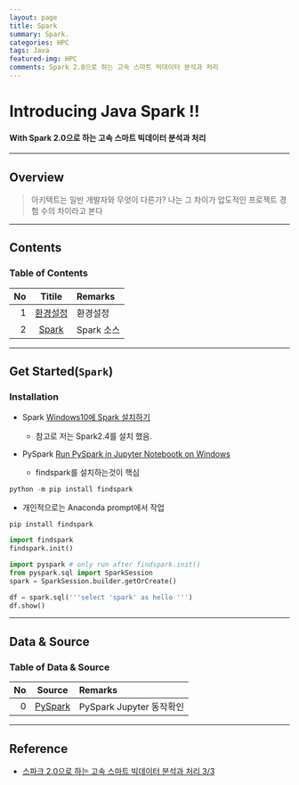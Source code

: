 ```yaml
---
layout: page
title: Spark
summary: Spark. 
categories: HPC
tags: Java
featured-img: HPC
comments: Spark 2.0으로 하는 고속 스마트 빅데이터 분석과 처리
---
```


# Introducing Java Spark !!

#### With Spark 2.0으로 하는 고속 스마트 빅데이터 분석과 처리

---

## Overview

> 아키텍트는 일반 개발자와 무엇이 다른가?  나는 그 차이가 압도적인 프로젝트 경험 수의 차이라고 본다

---

## Contents

### Table of Contents

|No|Titile|Remarks|
|--:|:-:|:--|
|1|[환경설정](#installation)|환경설정|
|2|[Spark](#spark)|Spark 소스|

---

## Get Started(`Spark`)

### Installation

* Spark [Windows10에 Spark 설치하기](https://jjangjjong.tistory.com/24)
  * 참고로 저는 Spark2.4를 설치 했음.
* PySpark [Run PySpark in Jupyter Notebootk on Windows](https://changhsinlee.com/install-pyspark-windows-jupyter/)  

  * findspark를 설치하는것이 핵심

```python
python -m pip install findspark
```

  * 개인적으로는 Anaconda prompt에서 작업

```shell
pip install findspark
```

```python
import findspark
findspark.init()

import pyspark # only run after findspark.init()
from pyspark.sql import SparkSession
spark = SparkSession.builder.getOrCreate()

df = spark.sql('''select 'spark' as hello ''')
df.show()
```

---

## Data & Source

### Table of Data & Source

|No|Source|Remarks|
|--:|:-:|:--|
|0|[PySpark](https://github.com/shpimit/shpimit.github.io/tree/master/_pages/AI/PyTorch/src/01_Tensor.ipynb)|PySpark Jupyter 동작확인|

---

## Reference

* [스파크 2.0으로 하는 고속 스마트 빅데이터 분석과 처리 3/3](https://github.com/PacktPublishing/Fast-Data-Processing-with-Spark-2)
